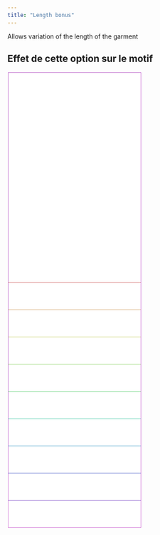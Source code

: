 ```yaml
---
title: "Length bonus"
---
```


Allows variation of the length of the garment

## Effet de cette option sur le motif

![Cette image montre l'effet de cette option en superposant plusieurs variantes qui ont une valeur différente pour cette option](tiberius_lengthbonus_sample.svg "Effect of this option on the pattern")
